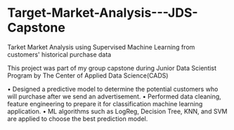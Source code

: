 # Target-Market-Analysis---JDS-Capstone
Tarket Market Analysis using Supervised Machine Learning from customers' historical purchase data

This project was part of my group capstone during Junior Data Scientist Program by The Center of Applied Data Science(CADS)

•	Designed a predictive model to determine the potential customers who will purchase after we send an advertisement.
•	Performed data cleaning, feature engineering to prepare it for classification machine learning application.
•	ML algorithms such as LogReg, Decision Tree, KNN, and SVM are applied to choose the best prediction model.
